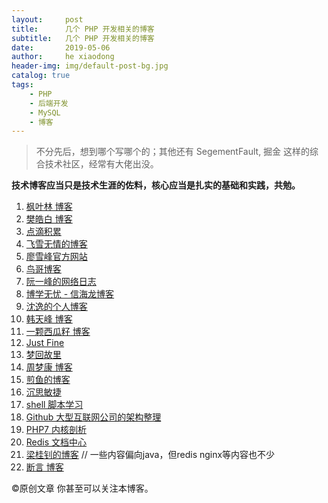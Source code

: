 ```yaml
---
layout:     post
title:      几个 PHP 开发相关的博客
subtitle:   几个 PHP 开发相关的博客
date:       2019-05-06
author:     he xiaodong
header-img: img/default-post-bg.jpg
catalog: true
tags:
    - PHP
    - 后端开发
    - MySQL
    - 博客
---
```


> 不分先后，想到哪个写哪个的；其他还有 SegementFault, 掘金 这样的综合技术社区，经常有大佬出没。

**技术博客应当只是技术生涯的佐料，核心应当是扎实的基础和实践，共勉。**

1. [枫叶林 博客](https://blog.maplemark.cn/)
2. [樊皓白 博客](https://www.fanhaobai.com)
3. [点滴积累](https://zhongmingmao.me)
4. [飞雪无情的博客](https://www.flysnow.org)
5. [廖雪峰官方网站](https://www.liaoxuefeng.com/)
6. [鸟哥博客](http://www.laruence.com/)
7. [阮一峰的网络日志](http://www.ruanyifeng.com)
8. [博学无忧 - 信海龙博客](https://www.bo56.com/)
9. [沈逸的个人博客](http://www.hishenyi.com/)
10. [韩天峰 博客](http://rango.swoole.com/)
11. [一颗西瓜籽 博客](https://huanghantao.github.io/)
12. [Just Fine](https://avnpc.com/thinking)
13. [梦回故里](https://www.80shihua.com/)
14. [周梦康 博客](https://mengkang.net/)
15. [煎鱼的博客](https://github.com/EDDYCJY/blog)
16. [沉思敏捷](https://www.chenjie.info/)
17. [shell 脚本学习](https://bash.cyberciti.biz/guide/Main_Page)
18. [Github 大型互联网公司的架构整理](https://github.com/davideuler/architecture.of.internet-product)
19. [PHP7 内核剖析](https://github.com/pangudashu/php7-internal)
20. [Redis 文档中心](http://www.redis.cn/documentation.html "最完整的中文Redis相关知识和答案")
21. [梁桂钊的博客](http://blog.720ui.com/)  // 一些内容偏向java，但redis nginx等内容也不少
22. [断言 博客](https://zcmzcm.org/)

©原创文章   你甚至可以关注本博客。
